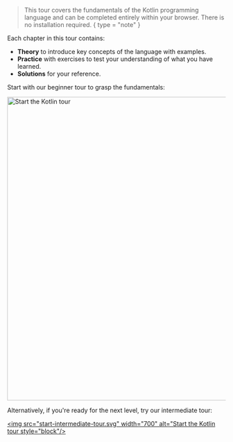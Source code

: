 [//]: # (title: Welcome to our tour of Kotlin!)

> This tour covers the fundamentals of the Kotlin programming language and can be completed entirely within your 
> browser. There is no installation required.
{ type = "note" }

Each chapter in this tour contains:

* **Theory** to introduce key concepts of the language with examples.
* **Practice** with exercises to test your understanding of what you have learned.
* **Solutions** for your reference.

Start with our beginner tour to grasp the fundamentals:

<a href="kotlin-tour-hello-world.md"><img src="start-beginner-tour.svg" width="700" alt="Start the Kotlin tour" style="block"/></a>

Alternatively, if you're ready for the next level, try our intermediate tour:

<a href="kotlin-tour-hello-world.md"><img src="start-intermediate-tour.svg" width="700" alt="Start the Kotlin tour style="block"/></a>
